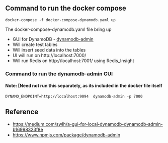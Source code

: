 ## Command to run the docker compose 
```
docker-compose -f docker-compose-dynamodb.yaml up
```
The docker-compose-dynamodb.yaml file bring up
- GUI for DynamoDB - [dynamodb-admin](https://github.com/aaronshaf/dynamodb-admin)
- Will create test tables
- Will insert seed data into the tables
- UI will run on http://localhost:7000/
- Will run Redis on http://localhost:7001/ using Redis_Insight


### Command to run the dynamodb-admin GUI 
#### Note: [Need not run this separately, as its included in the docker file itself
```
DYNAMO_ENDPOINT=http://localhost:9094  dynamodb-admin -p 7000 
```

## Reference
- https://medium.com/swlh/a-gui-for-local-dynamodb-dynamodb-admin-b16998323f8e
- https://www.npmjs.com/package/dynamodb-admin
